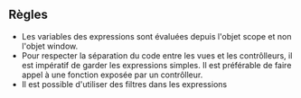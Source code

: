 ## Règles

* Les variables des expressions sont évaluées depuis l'objet scope et non l'objet window.
* Pour respecter la séparation du code entre les vues et les contrôlleurs, il est impératif de garder les expressions
 simples. Il est préférable de faire appel à une fonction exposée par un contrôlleur.
* Il est possible d'utiliser des filtres dans les expressions
